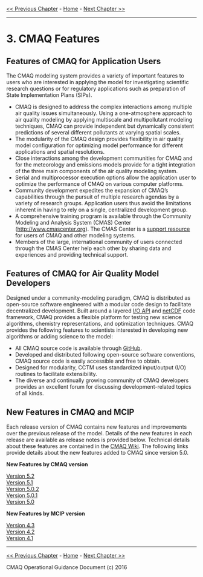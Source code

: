 
[<< Previous Chapter](CMAQ_OGD_ch02_overview.md) - [Home](README.md) - [Next Chapter >>](CMAQ_OGD_ch04_science.md)<br>
* * *

# 3. CMAQ Features #

Features of CMAQ for Application Users
-------------------------------------------------

The CMAQ modeling system provides a variety of important features to users who are interested in applying the model for investigating scientific research questions or for regulatory applications such as preparation of State Implementation Plans (SIPs).

-   CMAQ is designed to address the complex interactions among multiple air quality issues simultaneously. Using a one-atmosphere approach to air quality modeling by applying multiscale and multipollutant modeling techniques, CMAQ can provide independent but dynamically consistent predictions of several different pollutants at varying spatial scales.
-   The modularity of the CMAQ design provides flexibility in air quality model configuration for optimizing model performance for different applications and spatial resolutions.
-   Close interactions among the development communities for CMAQ and for the meteorology and emissions models provide for a tight integration of the three main components of the air quality modeling system.
-   Serial and multiprocessor execution options allow the application user to optimize the performance of CMAQ on various computer platforms.
-   Community development expedites the expansion of CMAQ’s capabilities through the pursuit of multiple research agendas by a variety of research groups. Application users thus avoid the limitations inherent in having to rely on a single, centralized development group.
-   A comprehensive training program is available through the Community Modeling and Analysis System (CMAS) Center ([<http://www.cmascenter.org>](http://www.cmascenter.org/)). The CMAS Center is a [support resource](CMAQ_OGD_ch13_support.md) for users of CMAQ and other modeling systems.
-   Members of the large, international community of users connected through the CMAS Center help each other by sharing data and experiences and providing technical support.

Features of CMAQ for Air Quality Model Developers
-------------------------------------------------

Designed under a community-modeling paradigm, CMAQ is distributed as open-source software engineered with a modular code design to facilitate decentralized development. Built around a layered [I/O API](https://www.cmascenter.org/ioapi/) and [netCDF](http://www.unidata.ucar.edu/software/netcdf/) code framework, CMAQ provides a flexible platform for testing new science algorithms, chemistry representations, and optimization techniques. CMAQ provides the following features to scientists interested in developing new algorithms or adding science to the model:

-   All CMAQ source code is available through [GitHub](https://github.com/USEPA/CMAQ).
-   Developed and distributed following open-source software conventions, CMAQ source code is easily accessible and free to obtain.
-   Designed for modularity, CCTM uses standardized input/output (I/O) routines to facilitate extensibility.
-   The diverse and continually growing community of CMAQ developers provides an excellent forum for discussing development-related topics of all kinds.

New Features in CMAQ and MCIP
--------------------------------

Each release version of CMAQ contains new features and improvements over the previous release of the model. Details of the new features in each release are available as release notes is provided below. Technical details about these features are contained in the [CMAQ Wiki](https://www.airqualitymodeling.org/index.php/CMAQ). The following links provide details about the new features added to CMAQ since version 5.0.

**New Features by CMAQ version**

[Version 5.2](../../ReleaseNotes/README.md)<br>
<a href="https://www.airqualitymodeling.org/index.php/CMAQ_version_5.1_(November_2015_release)_Technical_Documentation">Version 5.1</a><br>
<a href="https://www.airqualitymodeling.org/index.php/CMAQ_version_5.0.2_(April_2014_release)_Technical_Documentation">Version 5.0.2 </a><br>
<a href="https://www.airqualitymodeling.org/index.php/CMAQ_version_5.0.1_(July_2012_release)_Technical_Documentation">Version 5.0.1</a><br>
<a href="https://www.airqualitymodeling.org/index.php/CMAQ_version_5.0_(February_2012_release)_Technical_Documentation">Version 5.0</a><br>

**New Features by MCIP version**

<a href="https://www.airqualitymodeling.org/index.php/MCIP_version_4.3_Release_Notes">Version 4.3</a><br>
<a href="https://www.airqualitymodeling.org/index.php/MCIP_version_4.2_Release_Notes">Version 4.2</a><br>
<a href="https://www.airqualitymodeling.org/index.php/MCIP_version_4.1_Release_Notes">Version 4.1</a><br>

***
[<< Previous Chapter](CMAQ_OGD_ch02_overview.md) - [Home](README.md) - [Next Chapter >>](CMAQ_OGD_ch04_science.md)<br>

CMAQ Operational Guidance Document (c) 2016<br>

